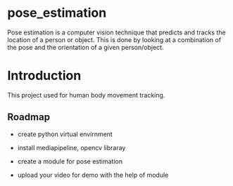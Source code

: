 # pose_estimation

Pose estimation is a computer vision technique that predicts and tracks the location of a person or object. 
This is done by looking at a combination of the pose and the orientation of a given person/object.

# Introduction

This project used for human body movement tracking. 

## Roadmap

- create python virtual envirnment

- install mediapipeline, opencv libraray

- create a module for pose estimation

- upload your video for demo with the help of module
